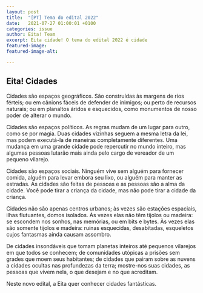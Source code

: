```yaml
---
layout: post
title:  "[PT] Tema do edital 2022"
date:   2021-07-27 01:00:01 +0100
categories: issue
author: Eita! Team
excerpt: Eita cidade! O tema do edital 2022 é cidade
featured-image: 
featured-image-alt: 

---
```


## Eita! Cidades

Cidades são espaços geográficos. São construídas às margens de rios férteis; ou em cânions fáceis de defender de inimigos; ou perto de recursos naturais; ou em planaltos áridos e esquecidos, como monumentos de nosso poder de alterar o mundo.

Cidades são espaços políticos. As regras mudam de um lugar para outro, como se por magia. Duas cidades vizinhas seguem a mesma letra da lei, mas podem executá-la de maneiras completamente diferentes. Uma mudança em uma grande cidade pode repercutir no mundo inteiro, mas algumas pessoas lutarão mais ainda pelo cargo de vereador de um pequeno vilarejo.

Cidades são espaços sociais. Ninguém vive sem alguém para fornecer comida, alguém para levar embora seu lixo, ou alguém para manter as estradas. As cidades são feitas de pessoas e as pessoas são a alma da cidade.  Você pode tirar a criança da cidade, mas não pode tirar a cidade da criança.

Cidades não são apenas centros urbanos; às vezes são estações espaciais, ilhas flutuantes, domos isolados. Às vezes elas não têm tijolos ou madeira: se escondem nos sonhos, nas memórias, ou em bits e bytes. Às vezes elas são somente tijolos e madeira: ruínas esquecidas, desabitadas, esqueletos cujos fantasmas ainda causam assombro.

De cidades insondáveis que tomam planetas inteiros até pequenos vilarejos em que todos se conhecem; de comunidades utópicas a prisões sem grades que moem seus habitantes; de cidades que pairam sobre as nuvens a cidades ocultas nas profundezas da terra; mostre-nos suas cidades, as pessoas que vivem nela, o que desejam e no que acreditam.

Neste novo edital, a Eita quer conhecer cidades fantásticas. 
